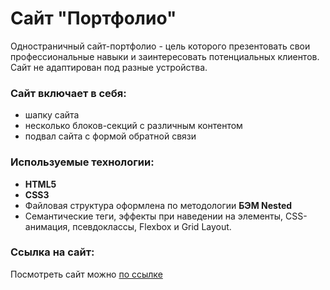 # Сайт "Портфолио"

Одностраничный сайт-портфолио - цель которого презентовать свои профессиональные навыки и заинтересовать потенциальных клиентов.  
Сайт не адаптирован под разные устройства.

### Сайт включает в себя:
- шапку сайта
- несколько блоков-секций с различным контентом
- подвал сайта с формой обратной связи

### Используемые технологии:
* **HTML5**
* **CSS3**
* Файловая структура оформлена по методологии **БЭМ Nested**
* Семантические теги, эффекты при наведении на элементы, CSS-анимация, псевдоклассы, Flexbox и Grid Layout.

### Ссылка на сайт:
Посмотреть сайт можно [по ссылке](https://svetalexa.github.io/Portfolio/)
